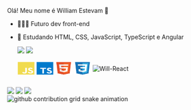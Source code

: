 Olá! Meu nome é William Estevam 🫡

- 👨🏾‍💻 Futuro dev front-end
- 🌱 Estudando HTML, CSS, JavaScript, TypeScript e Angular

  <div>
  <img height="180em" src="https://github-readme-stats.vercel.app/api?username=estevamwiu&show_icons=true&theme=dark#gh-dark-mode-only"/>
  <img height="180em" src="https://github-readme-stats.vercel.app/api/top-langs/?username=estevamwiu&show_icons=true&theme=dark#gh-dark-mode-only"/>
  </div>

  <div style="display: inline_block"><br>
  <img align="center" alt="Will-Js" height="30" width="40" src="https://raw.githubusercontent.com/devicons/devicon/master/icons/javascript/javascript-plain.svg">
  <img align="center" alt="Will-Ts" height="30" width="40" src="https://raw.githubusercontent.com/devicons/devicon/master/icons/typescript/typescript-plain.svg">
  <img align="center" alt="Will-HTML" height="30" width="40" src="https://raw.githubusercontent.com/devicons/devicon/master/icons/html5/html5-original.svg">
  <img align="center" alt="Will-CSS" height="30" width="40" src="https://raw.githubusercontent.com/devicons/devicon/master/icons/css3/css3-original.svg">
  <img align="center" alt="Will-React" height="30" width="40" src="https://cdn.jsdelivr.net/gh/devicons/devicon@latest/icons/angular/angular-original.svg">
  </div>
    
    ##
 
<div> 
  <a href="https://www.instagram.com/estevamwiu" target="_blank"><img src="https://img.shields.io/badge/-Instagram-%23E4405F?style=for-the-badge&logo=instagram&logoColor=white" target="_blank"></a>
  <a href = "mailto:estevamwilliam16@gmail.com"><img src="https://img.shields.io/badge/-Gmail-%23333?style=for-the-badge&logo=gmail&logoColor=white" target="_blank"></a>
  <a href="https://www.linkedin.com/in/estevamwiu/" target="_blank"><img src="https://img.shields.io/badge/-LinkedIn-%230077B5?style=for-the-badge&logo=linkedin&logoColor=white" target="_blank"></a> 
</div>

<picture>
  <source media="(prefers-color-scheme: dark)" srcset="https://raw.githubusercontent.com/estevamwiu/estevamwiu/output/github-contribution-grid-snake-dark.svg">
  <source media="(prefers-color-scheme: light)" srcset="https://raw.githubusercontent.com/estevamwiu/estevamwiu/output/github-contribution-grid-snake.svg">
  <img alt="github contribution grid snake animation" src="https://raw.githubusercontent.com/estevamwiu/estevamwiuoutput/github-contribution-grid-snake.svg">
</picture>

